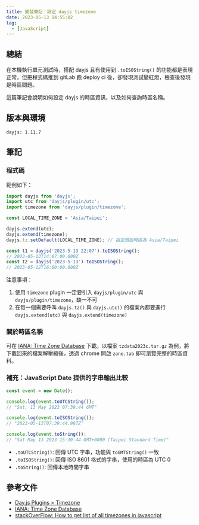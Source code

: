 ```yaml
---
title: 開發筆記：設定 dayjs timezone
date: 2023-05-13 14:55:02
tag:
  - [JavaScript]
---
```


## 總結

在本機執行單元測試時，搭配 dayjs 且有使用到 `.toISOString()` 的功能都是表現正常。但把程式碼推到 gitLab 跑 deploy ci 後，卻發現測試變紅燈，檢查後發現是時區問題。

這篇筆記會說明如何設定 dayjs 的時區資訊，以及如何查詢時區名稱。

## 版本與環境

```
dayjs: 1.11.7
```

## 筆記

### 程式碼

範例如下：

```ts
import dayjs from 'dayjs';
import utc from 'dayjs/plugin/utc';
import timezone from 'dayjs/plugin/timezone';

const LOCAL_TIME_ZONE = 'Asia/Taipei';

dayjs.extend(utc);
dayjs.extend(timezone);
dayjs.tz.setDefault(LOCAL_TIME_ZONE); // 指定預設時區為 Asia/Taipei

const t1 = dayjs('2023-5-13 22:07').toISOString();
// 2023-05-13T14:07:00.000Z
const t2 = dayjs('2023-5-13').toISOString();
// 2023-05-12T16:00:00.000Z
```

注意事項：

1. 使用 `timezone` plugin 一定要引入 `dayjs/plugin/utc` 與 `dayjs/plugin/timezone`，缺一不可
2. 在每一個需要呼叫 `dayjs.tz()` 與 `dayjs.utc()` 的檔案內都要進行 `dayjs.extend(utc)` 與 `dayjs.extend(timezone)`

### 關於時區名稱

可在 [IANA: Time Zone Database](https://www.iana.org/time-zones) 下載。以檔案 `tzdata2023c.tar.gz` 為例，將下載回來的檔案解壓縮後，透過 chrome 開啟 `zone.tab` 即可瀏覽完整的時區資料。

### 補充：JavaScript Date 提供的字串輸出比較

```ts
const event = new Date();

console.log(event.toUTCString());
// "Sat, 13 May 2023 07:39:44 GMT"

console.log(event.toISOString());
// "2023-05-13T07:39:44.987Z"

console.log(event.toString());
// "Sat May 13 2023 15:39:44 GMT+0800 (Taipei Standard Time)"
```

- `.toUTCString()`: 回傳 UTC 字串，功能與 `toGMTString()` 一致
- `.toISOString()`: 回傳 ISO 8601 格式的字串，使用的時區為 UTC 0
- `.toString()`: 回傳本地時間字串

## 參考文件

- [Day.js Plugins > Timezone](https://day.js.org/docs/en/plugin/timezone)
- [IANA: Time Zone Database](https://www.iana.org/time-zones)
- [stackOverFlow: How to get list of all timezones in javascript](https://stackoverflow.com/questions/38399465/how-to-get-list-of-all-timezones-in-javascript)
